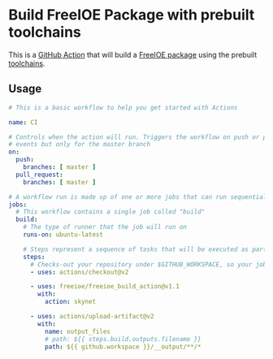 # Build FreeIOE Package with prebuilt toolchains

This is a [GitHub Action](https://github.com/features/actions) that will
build a [FreeIOE package](https://github.com/freeioe/freeioe) using the prebuilt [toolchains](https://github.com/freeioe/freeioe_dockers/).

## Usage

```yaml
# This is a basic workflow to help you get started with Actions

name: CI

# Controls when the action will run. Triggers the workflow on push or pull request
# events but only for the master branch
on:
  push:
    branches: [ master ]
  pull_request:
    branches: [ master ]

# A workflow run is made up of one or more jobs that can run sequentially or in parallel
jobs:
  # This workflow contains a single job called "build"
  build:
    # The type of runner that the job will run on
    runs-on: ubuntu-latest

    # Steps represent a sequence of tasks that will be executed as part of the job
    steps:
      # Checks-out your repository under $GITHUB_WORKSPACE, so your job can access it
      - uses: actions/checkout@v2

      - uses: freeioe/freeioe_build_action@v1.1
        with:
          action: skynet

      - uses: actions/upload-artifact@v2
        with:
          name: output_files
		  # path: ${{ steps.build.outputs.filename }}
          path: ${{ github.workspace }}/__output/**/*

```
